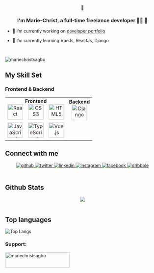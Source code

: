 <div align="center">
👋
</div>  

### <div align="center">I'm Marie-Christ, a full-time freelance developer 👨‍💻 🚀</div>  

- 🔭 I’m currently working on [developer portfolio](https://figma-to-code-week4-mariechrist.vercel.app/)  

- 🌱 I’m currently learning VueJs, ReactJs, Django

<br/>  

<p align="left"> <img src="https://komarev.com/ghpvc/?username=mariechristsagbo&label=Profile%20views&color=0e75b6&style=flat" alt="mariechristsagbo" /> </p>


  
## My Skill Set  

### Frontend & Backend

<table align="center">
  <tr>
    <td align="center" style="padding=50px">
      <b>Frontend</b>
      <br/>
      <a href="https://reactjs.org/" target="_blank"><img src="https://profilinator.rishav.dev/skills-assets/react-original-wordmark.svg" alt="React" height="50" /></a>&nbsp;&nbsp;&nbsp;
      <a href="https://www.w3schools.com/css/" target="_blank"><img src="https://profilinator.rishav.dev/skills-assets/css3-original-wordmark.svg" alt="CSS3" height="50" /></a>&nbsp;&nbsp;&nbsp;
      <a href="https://en.wikipedia.org/wiki/HTML5" target="_blank"><img src="https://profilinator.rishav.dev/skills-assets/html5-original-wordmark.svg" alt="HTML5" height="50" /></a>
    </td>
    <td align="center" style="padding=20px">
      <b>Backend</b>
      <br/>
      <a href="https://www.javascript.com/" target="_blank"><img src="https://profilinator.rishav.dev/skills-assets/django-original.svg" alt="Django" height="50" /></a>
    </td>
  </tr>
  <tr>
    <td align="center" style="padding=20px">
      <a href="https://www.javascript.com/" target="_blank"><img src="https://profilinator.rishav.dev/skills-assets/javascript-original.svg" alt="JavaScript" height="50" /></a>&nbsp;&nbsp;&nbsp;
      <a href="https://www.typescriptlang.org/" target="_blank"><img src="https://profilinator.rishav.dev/skills-assets/typescript-original.svg" alt="TypeScript" height="50" /></a>&nbsp;&nbsp;&nbsp;
      <a href="https://vuejs.org/" target="_blank"><img src="https://profilinator.rishav.dev/skills-assets/vuejs-original-wordmark.svg" alt="Vue.js" height="50" /></a>
    </td>
 
  </tr>
</table>


## Connect with me  
<div align="center">
<a href="https://github.com/mariechristsagbo" target="_blank">
<img src=https://img.shields.io/badge/github-%2324292e.svg?&style=for-the-badge&logo=github&logoColor=white alt=github style="margin-bottom: 5px;" />
</a>
<a href="https://twitter.com/sagbo_christ" target="_blank">
<img src=https://img.shields.io/badge/twitter-%2300acee.svg?&style=for-the-badge&logo=twitter&logoColor=white alt=twitter style="margin-bottom: 5px;" />
</a>
<a href="https://linkedin.com/in/marie-christ-sagbo" target="_blank">
<img src=https://img.shields.io/badge/linkedin-%231E77B5.svg?&style=for-the-badge&logo=linkedin&logoColor=white alt=linkedin style="margin-bottom: 5px;" />
</a>
<a href="https://instagram.com/marie.christ_sagbo" target="_blank">
<img src=https://img.shields.io/badge/instagram-%23000000.svg?&style=for-the-badge&logo=instagram&logoColor=white alt=instagram style="margin-bottom: 5px;" />
</a>
<a href="https://www.facebook.com/mariechristsagbo" target="_blank">
<img src=https://img.shields.io/badge/facebook-%232E87FB.svg?&style=for-the-badge&logo=facebook&logoColor=white alt=facebook style="margin-bottom: 5px;" />
</a>
<a href="https://dribbble.com/Marie-Christ" target="_blank">
<img src=https://img.shields.io/badge/dribbble-%23E45285.svg?&style=for-the-badge&logo=dribbble&logoColor=white alt=dribbble style="margin-bottom: 5px;" />
</a>  
</div>  

<br/>  


## Github Stats  
<div align="center"><img src="https://github-readme-stats.vercel.app/api?username=mariechristsagbo&show_icons=true&count_private=true&hide_border=true" align="center" /></div>  

<br/>

## Top languages


![Top Langs](https://github-readme-stats.vercel.app/api/top-langs/?username=mariechristsagbo&theme=tokyonight)



<h3 align="left">Support:</h3>
<p><a href="https://www.buymeacoffee.com/mariechristsagbo"> <img align="left" src="https://cdn.buymeacoffee.com/buttons/v2/default-yellow.png" height="50" width="210" alt="mariechristsagbo" /></a></p><br><br>



<br/>  
